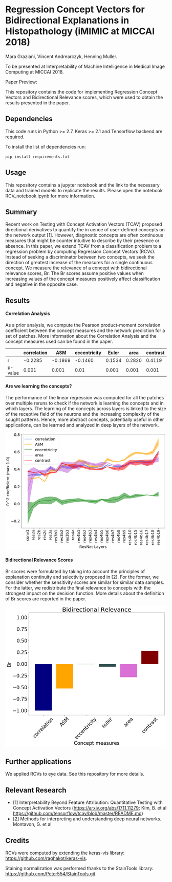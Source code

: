 # Regression Concept Vectors for Bidirectional Explanations in Histopathology (iMIMIC at MICCAI 2018)
Mara Graziani, Vincent Andrearczyk, Henning Muller.

To be presented at Interpretability of Machine Intelligence in Medical Image Computing at MICCAI 2018.

Paper Preview:

This repository contains the code for implementing Regression Concept Vectors and Bidirectional Relevance scores, which were used to obtain the results presented in the paper.

## Dependencies
This code runs in Python >= 2.7.
Keras >= 2.1 and Tensorflow backend are required.

To install the list of dependencies run:

    pip install requirements.txt

## Usage
This repository contains a jupyter notebook and the link to the necessary data and trained models to replicate the results. Please open the notebook RCV_notebook.ipynb for more information.

## Summary 
Recent work on Testing with Concept Activation
Vectors (TCAV) proposed directional derivatives to quantify the in
uence of user-defined concepts on the network output [1]. However, diagnostic
concepts are often continuous measures that might be counter intuitive
to describe by their presence or absence.
In this paper, we extend TCAV from a classification problem to a regression
problem by computing Regression Concept Vectors (RCVs). Instead of seeking
a discriminator between two concepts, we
seek the direction of greatest increase of the measures for a single continuous
concept. We measure the relevance of a concept
with bidirectional relevance scores, Br. The Br scores assume positive values
when increasing values of the concept measures positively affect classification
and negative in the opposite case.

## Results

#### Correlation Analysis
As a prior analysis, we compute the Pearson product-moment correlation coefficient between the concept measures and the network prediction for a set of patches. More information about the Correlation Analysis and the concept measures used can be found in the paper.


|     | correlation | ASM | eccentricity | Euler | area | contrast |
| --- | ----------- | --- | ------------ | ----- | ---- | -------- |
r |-0.2285 | -0.1869 | -0.1460 | 0.1534| 0.2820 | 0.4119|
p-value |0.001 |0.001 | 0.01 |0.001 |0.001 |0.001|

#### Are we learning the concepts?

The performance of the linear regression was
computed for all the patches over
multiple reruns to check if the network is learning the concepts and in which layers. 
The learning of the concepts across layers is linked to the size of the
receptive field of the neurons and the increasing complexity of the sought patterns. 
Hence, more abstract concepts, potentially useful in other applications, can be learned and analyzed in deep layers of the network.

<p align="center">
    <img src="results/featslearningdef.png" width=700px>
</p>

#### Bidirectional Relevance Scores
Br scores were formulated by taking into
account the principles of explanation continuity and selectivity proposed in [2].
For the former, we consider whether the sensitivity scores are similar for similar
data samples. For the latter, we redistribute the final relevance to concepts with
the strongest impact on the decision function. More details about the definition of Br scores are reported in the paper. 

<p align="center">
    <img src="results/tumorBr.png" width=700px>
</p>


## Further applications
We applied RCVs to eye data. See this repository for more details.

## Relevant Research
 * [1] Interpretability Beyond Feature Attribution: Quantitative Testing with Concept Activation Vectors (https://arxiv.org/abs/1711.11279; Kim, B. et al https://github.com/tensorflow/tcav/blob/master/README.md)
 * [2] Methods for interpreting and understanding deep neural networks. Montavon, G. et al 

## Credits

RCVs were computed by extending the keras-vis library: https://github.com/raghakot/keras-vis.

Staining normalization was performed thanks to the StainTools library: https://github.com/Peter554/StainTools.git.
